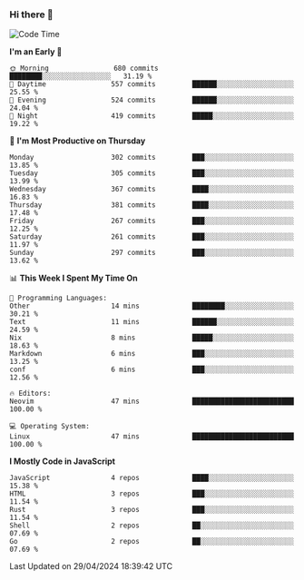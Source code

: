 ### Hi there 👋
<!--START_SECTION:waka-->
![Code Time](http://img.shields.io/badge/Code%20Time-306%20hrs%2056%20mins-blue)

**I'm an Early 🐤** 

```text
🌞 Morning                680 commits         ████████░░░░░░░░░░░░░░░░░   31.19 % 
🌆 Daytime                557 commits         ██████░░░░░░░░░░░░░░░░░░░   25.55 % 
🌃 Evening                524 commits         ██████░░░░░░░░░░░░░░░░░░░   24.04 % 
🌙 Night                  419 commits         █████░░░░░░░░░░░░░░░░░░░░   19.22 % 
```
📅 **I'm Most Productive on Thursday** 

```text
Monday                   302 commits         ███░░░░░░░░░░░░░░░░░░░░░░   13.85 % 
Tuesday                  305 commits         ███░░░░░░░░░░░░░░░░░░░░░░   13.99 % 
Wednesday                367 commits         ████░░░░░░░░░░░░░░░░░░░░░   16.83 % 
Thursday                 381 commits         ████░░░░░░░░░░░░░░░░░░░░░   17.48 % 
Friday                   267 commits         ███░░░░░░░░░░░░░░░░░░░░░░   12.25 % 
Saturday                 261 commits         ███░░░░░░░░░░░░░░░░░░░░░░   11.97 % 
Sunday                   297 commits         ███░░░░░░░░░░░░░░░░░░░░░░   13.62 % 
```


📊 **This Week I Spent My Time On** 

```text
💬 Programming Languages: 
Other                    14 mins             ████████░░░░░░░░░░░░░░░░░   30.21 % 
Text                     11 mins             ██████░░░░░░░░░░░░░░░░░░░   24.59 % 
Nix                      8 mins              █████░░░░░░░░░░░░░░░░░░░░   18.63 % 
Markdown                 6 mins              ███░░░░░░░░░░░░░░░░░░░░░░   13.25 % 
conf                     6 mins              ███░░░░░░░░░░░░░░░░░░░░░░   12.56 % 

🔥 Editors: 
Neovim                   47 mins             █████████████████████████   100.00 % 

💻 Operating System: 
Linux                    47 mins             █████████████████████████   100.00 % 
```

**I Mostly Code in JavaScript** 

```text
JavaScript               4 repos             ████░░░░░░░░░░░░░░░░░░░░░   15.38 % 
HTML                     3 repos             ███░░░░░░░░░░░░░░░░░░░░░░   11.54 % 
Rust                     3 repos             ███░░░░░░░░░░░░░░░░░░░░░░   11.54 % 
Shell                    2 repos             ██░░░░░░░░░░░░░░░░░░░░░░░   07.69 % 
Go                       2 repos             ██░░░░░░░░░░░░░░░░░░░░░░░   07.69 % 
```




 Last Updated on 29/04/2024 18:39:42 UTC
<!--END_SECTION:waka-->

<!--
**YoganshSharma/YoganshSharma** is a ✨ _special_ ✨ repository because its `README.md` (this file) appears on your GitHub profile.

Here are some ideas to get you started:

- 🔭 I’m currently working on ...
- 🌱 I’m currently learning ...
- 👯 I’m looking to collaborate on ...
- 🤔 I’m looking for help with ...
- 💬 Ask me about ...
- 📫 How to reach me: ...
- 😄 Pronouns: ...
- ⚡ Fun fact: ...
-->
